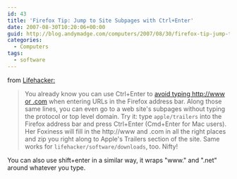 ```yaml
---
id: 43
title: 'Firefox Tip: Jump to Site Subpages with Ctrl+Enter'
date: 2007-08-30T10:20:06+00:00
guid: http://blog.andymadge.com/computers/2007/08/30/firefox-tip-jump-to-site-subpages-with-ctrlenter/
categories:
  - Computers
tags:
  - software
---
```

from [Lifehacker:](http://lifehacker.com/software/firefox-tip/jump-to-site-subpages-with-ctrl%252Benter-294704.php)

> You already know you can use Ctrl+Enter to [avoid typing http://www or .com](http://lifehacker.com/software/shortcut-screencast-contest/never-type-httpwww-or-com-again-274712.php) when entering URLs in the Firefox address bar. Along those same lines, you can even go to a web site's subpages without typing the protocol or top level domain. Try it: type `apple/trailers` into the Firefox address bar and press Ctrl+Enter (Cmd+Enter for Mac users). Her Foxiness will fill in the http://www and .com in all the right places and zip you right along to Apple's Trailers section of the site. Same works for `lifehacker/software/downloads`, too. Nifty!

You can also use shift+enter in a similar way, it wraps "www." and ".net" around whatever you type.